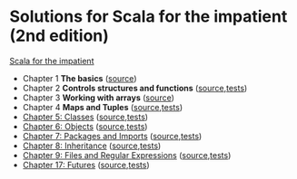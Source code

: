 # Solutions for Scala for the impatient (2nd edition)

  [Scala for the impatient](https://horstmann.com/scala/)
  
  - Chapter 1 **The basics** ([source](https://github.com/lcguerrerocovo/scala-impatient/blob/master/src/main/scala/impatient_exercises/Chapter01.scala))
  - Chapter 2 **Controls structures and functions** ([source](https://github.com/lcguerrerocovo/scala-impatient/blob/master/src/main/scala/impatient_exercises/Chapter02.scala),[tests](https://github.com/lcguerrerocovo/scala-impatient/blob/master/src/test/scala/impatient_exercises/Chapter02Test.scala))
  - Chapter 3 **Working with arrays** ([source](https://github.com/lcguerrerocovo/scala-impatient/blob/master/src/main/scala/impatient_exercises/Chapter03.scala))
  - Chapter 4 **Maps and Tuples** ([source](https://github.com/lcguerrerocovo/scala-impatient/blob/master/src/main/scala/impatient_exercises/Chapter04.scala),[tests](https://github.com/lcguerrerocovo/scala-impatient/blob/master/src/test/scala/impatient_exercises/Chapter04Test.scala))
  - [Chapter 5: Classes](docs/Chapter05.scala.html) ([source](https://github.com/lcguerrerocovo/scala-impatient/blob/master/src/main/scala/impatient_exercises/Chapter05.scala),[tests](https://github.com/lcguerrerocovo/scala-impatient/blob/master/src/test/scala/impatient_exercises/Chapter05Test.scala))
  - [Chapter 6: Objects](docs/Chapter06.scala.html) ([source](https://github.com/lcguerrerocovo/scala-impatient/blob/master/src/main/scala/impatient_exercises/Chapter06.scala),[tests](https://github.com/lcguerrerocovo/scala-impatient/blob/master/src/test/scala/impatient_exercises/Chapter06Test.scala))
  - [Chapter 7: Packages and Imports](docs/Chapter07.scala.html) ([source](https://github.com/lcguerrerocovo/scala-impatient/blob/master/src/main/scala/impatient_exercises/Chapter07.scala),[tests](https://github.com/lcguerrerocovo/scala-impatient/blob/master/src/test/scala/impatient_exercises/Chapter07Test.scala))
  - [Chapter 8: Inheritance](docs/Chapter08.scala.html) ([source](https://github.com/lcguerrerocovo/scala-impatient/blob/master/src/main/scala/impatient_exercises/Chapter08.scala),[tests](https://github.com/lcguerrerocovo/scala-impatient/blob/master/src/test/scala/impatient_exercises/Chapter08Test.scala))
  - [Chapter 9: Files and Regular Expressions](docs/Chapter09.scala.html) ([source](https://github.com/lcguerrerocovo/scala-impatient/blob/master/src/main/scala/impatient_exercises/Chapter09.scala),[tests](https://github.com/lcguerrerocovo/scala-impatient/blob/master/src/test/scala/impatient_exercises/Chapter09Test.scala))
  - [Chapter 17: Futures](docs/Chapter17.scala.html) ([source](https://github.com/lcguerrerocovo/scala-impatient/blob/master/src/main/scala/impatient_exercises/Chapter17.scala),[tests](https://github.com/lcguerrerocovo/scala-impatient/blob/master/src/test/scala/impatient_exercises/Chapter17Test.scala))